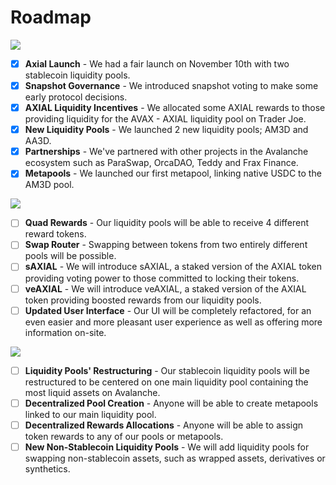# Roadmap

![](<../.gitbook/assets/Q4\_2021 (1).png>)

* [x] **Axial Launch** - We had a fair launch on November 10th with two stablecoin liquidity pools.
* [x] **Snapshot Governance** - We introduced snapshot voting to make some early protocol decisions.
* [x] **AXIAL Liquidity Incentives** - We allocated some AXIAL rewards to those providing liquidity for the AVAX - AXIAL liquidity pool on Trader Joe.
* [x] **New Liquidity Pools** - We launched 2 new liquidity pools; AM3D and AA3D.
* [x] **Partnerships** - We've partnered with other projects in the Avalanche ecosystem such as ParaSwap, OrcaDAO, Teddy and Frax Finance.
* [x] **Metapools** - We launched our first metapool, linking native USDC to the AM3D pool.

![](../.gitbook/assets/Q1\_2022.png)

* [ ] **Quad Rewards** - Our liquidity pools will be able to receive 4 different reward tokens.
* [ ] **Swap Router** - Swapping between tokens from two entirely different pools will be possible.
* [ ] **sAXIAL** - We will introduce sAXIAL, a staked version of the AXIAL token providing voting power to those committed to locking their tokens.
* [ ] **veAXIAL** - We will introduce veAXIAL, a staked version of the AXIAL token providing boosted rewards from our liquidity pools.
* [ ] **Updated User Interface** - Our UI will be completely refactored, for an even easier and more pleasant user experience as well as offering more information on-site.

![](../.gitbook/assets/Q2\_2022.png)

* [ ] **Liquidity Pools' Restructuring** - Our stablecoin liquidity pools will be restructured to be centered on one main liquidity pool containing the most liquid assets on Avalanche.
* [ ] **Decentralized Pool Creation** - Anyone will be able to create metapools linked to our main liquidity pool.
* [ ] **Decentralized Rewards Allocations** - Anyone will be able to assign token rewards to any of our pools or metapools.
* [ ] **New Non-Stablecoin Liquidity Pools** - We will add liquidity pools for swapping non-stablecoin assets, such as wrapped assets, derivatives or synthetics.
